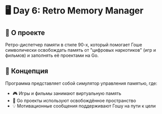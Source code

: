 # 🖥️ Day 6: Retro Memory Manager

## 🎯 О проекте

Ретро-диспетчер памяти в стиле 90-х, который помогает Гоше символически освобождать память от "цифровых наркотиков" (игр и фильмов) и заполнять её проектами на Go.

## 💾 Концепция

Программа представляет собой симулятор управления памятью, где:
- 🎮 Игры и фильмы занимают виртуальную память
- 🐹 Go проекты используют освобождённое пространство
- 💡 Мотивационные сообщения поддерживают Гошу на пути к цели


